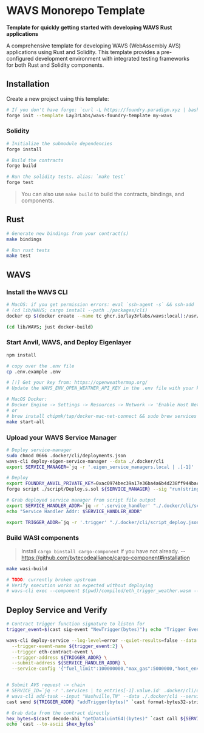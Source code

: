 # WAVS Monorepo Template

<!-- ![Rust](https://github.com/gakonst/foundry-rust-template/workflows/Rust/badge.svg)
![Solidity](https://github.com/gakonst/foundry-rust-template/workflows/Solidity/badge.svg)
[![Telegram Chat][tg-badge]][tg-url]

[tg-badge]:
  https://img.shields.io/endpoint?color=neon&style=flat-square&url=https%3A%2F%2Ftg.sumanjay.workers.dev%2Ffoundry_rs
[tg-url]: https://t.me/foundry_rs -->

**Template for quickly getting started with developing WAVS Rust applications**

A comprehensive template for developing WAVS (WebAssembly AVS) applications using Rust and Solidity. This template provides a pre-configured development environment with integrated testing frameworks for both Rust and Solidity components.

## Installation

Create a new project using this template:

```bash
# If you don't have forge: `curl -L https://foundry.paradigm.xyz | bash`
forge init --template Lay3rLabs/wavs-foundry-template my-wavs
```

### Solidity

```bash
# Initialize the submodule dependencies
forge install

# Build the contracts
forge build

# Run the solidity tests. alias: `make test`
forge test
```

> You can also use `make build` to build the contracts, bindings, and components.

## Rust

```bash
# Generate new bindings from your contract(s)
make bindings

# Run rust tests
make test
```

## WAVS

### Install the WAVS CLI

```bash
# MacOS: if you get permission errors: eval `ssh-agent -s` && ssh-add
# (cd lib/WAVS; cargo install --path ./packages/cli)
docker cp $(docker create --name tc ghcr.io/lay3rlabs/wavs:local):/usr/local/bin/wavs-cli ~/.cargo/bin/wavs-cli && docker rm tc

(cd lib/WAVS; just docker-build)
```

### Start Anvil, WAVS, and Deploy Eigenlayer

```bash
npm install

# copy over the .env file
cp .env.example .env

# [!] Get your key from: https://openweathermap.org/
# Update the WAVS_ENV_OPEN_WEATHER_API_KEY in the .env file with your key`

# MacOS Docker:
# Docker Engine -> Settings -> Resources -> Network -> 'Enable Host Networking'
# or
# brew install chipmk/tap/docker-mac-net-connect && sudo brew services start chipmk/tap/docker-mac-net-connect
make start-all
```

### Upload your WAVS Service Manager

```bash
# Deploy service-manager
sudo chmod 0666 .docker/cli/deployments.json
wavs-cli deploy-eigen-service-manager --data ./.docker/cli
export SERVICE_MANAGER=`jq -r '.eigen_service_managers.local | .[-1]' .docker/cli/deployments.json`

# Deploy
export FOUNDRY_ANVIL_PRIVATE_KEY=0xac0974bec39a17e36ba4a6b4d238ff944bacb478cbed5efcae784d7bf4f2ff80
forge script ./script/Deploy.s.sol ${SERVICE_MANAGER} --sig "run(string)" --rpc-url http://localhost:8545 --broadcast

# Grab deployed service manager from script file output
export SERVICE_HANDLER_ADDR=`jq -r '.service_handler' "./.docker/cli/script_deploy.json"`
echo "Service Handler Addr: $SERVICE_HANDLER_ADDR"

export TRIGGER_ADDR=`jq -r '.trigger' "./.docker/cli/script_deploy.json"`; echo "Trigger Addr: $TRIGGER_ADDR"
```

### Build WASI components

> Install `cargo binstall cargo-component` if you have not already. -- https://github.com/bytecodealliance/cargo-component#installation

```bash
make wasi-build

# TODO: currently broken upstream
# Verify execution works as expected without deploying
# wavs-cli exec --component $(pwd)/compiled/eth_trigger_weather.wasm --input Nashville,TN
```

## Deploy Service and Verify

```bash
# Contract trigger function signature to listen for
trigger_event=$(cast sig-event "NewTrigger(bytes)"); echo "Trigger Event: $trigger_event"

wavs-cli deploy-service --log-level=error --quiet-results=false --data ./.docker/cli --component $(pwd)/compiled/eth_trigger_weather.wasm \
  --trigger-event-name ${trigger_event:2} \
  --trigger eth-contract-event \
  --trigger-address ${TRIGGER_ADDR} \
  --submit-address ${SERVICE_HANDLER_ADDR} \
  --service-config '{"fuel_limit":100000000,"max_gas":5000000,"host_envs":["WAVS_ENV_OPEN_WEATHER_API_KEY"],"kv":[],"workflow_id":"default","component_id":"default"}'


# Submit AVS request -> chain
# SERVICE_ID=`jq -r '.services | to_entries[-1].value.id' .docker/cli/deployments.json`; echo "Service ID: $SERVICE_ID"
# wavs-cli add-task --input "Nashville,TN" --data ./.docker/cli --service-id ${SERVICE_ID}
cast send ${TRIGGER_ADDR} "addTrigger(bytes)" `cast format-bytes32-string Nashville,TN` --rpc-url http://localhost:8545 --private-key $FOUNDRY_ANVIL_PRIVATE_KEY

# Grab data from the contract directly
hex_bytes=$(cast decode-abi "getData(uint64)(bytes)" `cast call ${SERVICE_HANDLER_ADDR} "getData(uint64)" 1`)
echo `cast --to-ascii $hex_bytes`
```
